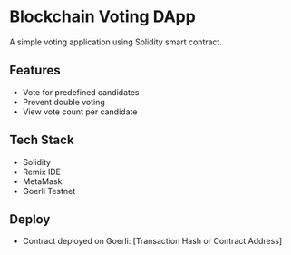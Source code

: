 # Blockchain Voting DApp

A simple voting application using Solidity smart contract.

## Features
- Vote for predefined candidates
- Prevent double voting
- View vote count per candidate

## Tech Stack
- Solidity
- Remix IDE
- MetaMask
- Goerli Testnet

## Deploy
- Contract deployed on Goerli: [Transaction Hash or Contract Address]
